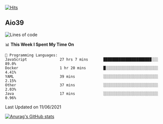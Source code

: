 [![Hits](https://hits.seeyoufarm.com/api/count/incr/badge.svg?url=https%3A%2F%2Fgithub.com%2Faio39&count_bg=%2339C5BB&title_bg=%23555555&icon=&icon_color=%23E7E7E7&title=hits&edge_flat=false)](https://hits.seeyoufarm.com)

## Aio39

<!--START_SECTION:waka-->
![Lines of code](https://img.shields.io/badge/From%20Hello%20World%20I%27ve%20Written-377093%20lines%20of%20code-blue)

📊 **This Week I Spent My Time On** 

```text
💬 Programming Languages: 
JavaScript               27 hrs 7 mins       ██████████████████████░░░   89.0% 
Docker                   1 hr 20 mins        █░░░░░░░░░░░░░░░░░░░░░░░░   4.41% 
YAML                     39 mins             ░░░░░░░░░░░░░░░░░░░░░░░░░   2.15% 
Other                    37 mins             ░░░░░░░░░░░░░░░░░░░░░░░░░   2.03% 
Java                     17 mins             ░░░░░░░░░░░░░░░░░░░░░░░░░   0.96%

```


 Last Updated on 11/06/2021
<!--END_SECTION:waka-->
[![Anurag's GitHub stats](https://github-readme-stats.vercel.app/api?username=aio39)](https://github.com/anuraghazra/github-readme-stats)

<!--
**aio39/aio39** is a ✨ _special_ ✨ repository because its `README.md` (this file) appears on your GitHub profile.

Here are some ideas to get you started:

- 🔭 I’m currently working on ...
- 🌱 I’m currently learning ...
- 👯 I’m looking to collaborate on ...
- 🤔 I’m looking for help with ...
- 💬 Ask me about ...
- 📫 How to reach me: ...
- 😄 Pronouns: ...
- ⚡ Fun fact: ...
-->
